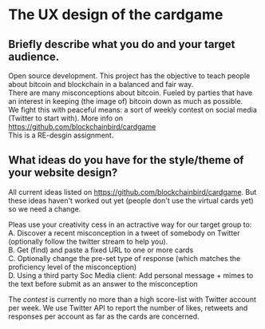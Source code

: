 # The UX design of the cardgame

## Briefly describe what you do and your target audience.

Open source development. This project has the objective to teach people about bitcoin and blockchain in a balanced and fair way.<br/>
There are many misconceptions about bitcoin. Fueled by parties that have an interest in keeping (the image of) bitcoin down as much as possible. <br/>
We fight this with peaceful means: a sort of weekly contest on social media (Twitter to start with). More info on https://github.com/blockchainbird/cardgame<br/>
This is a RE-desgin assignment.


## What ideas do you have for the style/theme of your website design?

All current ideas listed on https://github.com/blockchainbird/cardgame. But these ideas haven't worked out yet (people  don't use the virtual cards yet) so we need a change.

Pleas use your creativity cess in an actractive way for our target group to:<br/>
A. Discover a recent misconception in a tweet of somebody on Twitter (optionally follow the twitter stream to help you).<br/>
B. Get (find) and paste a fixed URL to one or more cards<br/>
C. Optionally change the pre-set type of response (which matches the proficiency level of the misconception)<br/>
D. Using a third party Soc Media client: Add personal message + mimes to the text before submit as an answer to the misconception<br/>

The *contest* is currently no more than a high score-list with Twitter account per week. We use Twitter API to report the number of likes, retweets and responses per account as far as the cards are concerned.